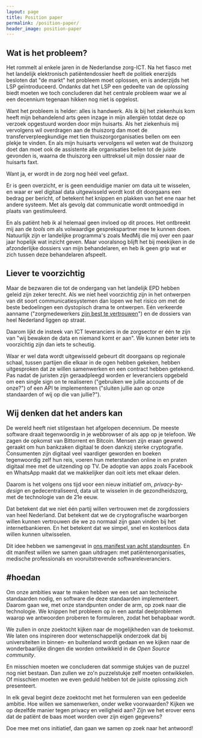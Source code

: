 ```yaml
---
layout: page
title: Position paper
permalink: /position-paper/
header_image: position-paper
---
```


## Wat is het probleem?

Het rommelt al enkele jaren in de Nederlandse zorg-ICT. Na het fiasco met het landelijk elektronisch patiëntendossier heeft de politiek enerzijds besloten dat "de markt" het probleem moet oplossen, en is anderzijds het LSP geïntroduceerd. Ondanks dat het LSP een gedeelte van de oplossing biedt moeten we toch concluderen dat het centrale probleem waar we al een decennium tegenaan hikken nog niet is opgelost.

Want het probleem is helder: alles is handwerk. Als ik bij het ziekenhuis kom heeft mijn behandelend arts geen inzage in mijn allergiën totdat deze op verzoek opgestuurd worden door mijn huisarts. Als het ziekenhuis mij vervolgens wil overdragen aan de thuiszorg dan moet de transferverpleegkundige met tien thuiszorgorganisaties bellen om een plekje te vinden. En als mijn huisarts vervolgens wil weten wat de thuiszorg doet dan moet ook de assistente alle organisaties bellen tot de juiste gevonden is, waarna de thuiszorg een uittreksel uit mijn dossier naar de huisarts faxt.

Want ja, er wordt in de zorg nog héél veel gefaxt.

Er is geen overzicht, er is geen eenduidige manier om data uit te wisselen, en waar er wel digitaal data uitgewisseld wordt kost dit doorgaans een bedrag per bericht, of betekent het knippen en plakken van het ene naar het andere systeem. Met als gevolg dat communicatie wordt ontmoedigd in plaats van gestimuleerd.

En als patiënt heb ik al helemaal geen invloed op dit proces. Het ontbreekt mij aan de _tools_ om als volwaardige gesprekspartner mee te kunnen doen. Natuurlijk zijn er landelijke programma's zoals MedMij die mij over een paar jaar hopelijk wat inzicht geven. Maar vooralsnog blijft het bij meekijken in de afzonderlijke dossiers van mijn behandelaren, en heb ik geen grip wat er zich tussen deze behandelaren afspeelt.

## Liever te voorzichtig

Maar de bezwaren die tot de ondergang van het landelijk EPD hebben geleid zijn zeker terecht. Als we niet heel voorzichtig zijn in het ontwerpen van dit soort communicatiesystemen dan lopen we het risico om met de beste bedoelingen een dystopisch drama te ontwerpen. Eén verkeerde aanname ("zorgmedewerkers [zijn best te vertrouwen](https://nos.nl/artikel/2225867-tientallen-onbevoegden-bekeken-medisch-dossier-barbie.html)") en de dossiers van heel Nederland liggen op straat.

Daarom lijkt de insteek van ICT leveranciers in de zorgsector er één te zijn van "wij bewaken de data en niemand komt er aan". We kunnen beter iets te voorzichtig zijn dan iets te scheutig.

Waar er wel data wordt uitgewisseld gebeurt dit doorgaans op regionale schaal, tussen partijen die elkaar in de ogen hebben gekeken, hebben uitgesproken dat ze willen samenwerken en een contract hebben getekend. Pas nadat de juristen zijn geraadpleegd worden er leveranciers opgebeld om een single sign on te realiseren ("gebruiken we jullie accounts of de onze?") of een API te implementeren ("sluiten jullie aan op onze standaarden of wij op die van jullie?").

## Wij denken dat het anders kan

De wereld heeft niet stilgestaan het afgelopen decennium. De meeste software draait tegenwoordig in je webbrowser of als app op je telefoon. We zagen de opkomst van Bittorrent en Bitcoin. Mensen zijn eraan gewend geraakt om hun bankzaken digitaal te doen dankzij sterke cryptografie. Consumenten zijn digitaal veel vaardiger geworden en boeken tegenwoordig zelf hun reis, voeren hun meterstanden online in en praten digitaal mee met de uitzending op TV. De adoptie van apps zoals Facebook en WhatsApp maakt dat we makkelijker dan ooit iets met elkaar delen.

Daarom is het volgens ons tijd voor een nieuw initiatief om, _privacy-by-design_ en gedecentraliseerd, data uit te wisselen in de gezondheidszorg, met de technologie van de 21e eeuw.

Dat betekent dat we niet één partij willen vertrouwen met de zorgdossiers van heel Nederland. Dat betekent dat we de cryptografische waarborgen willen kunnen vertrouwen die we zo normaal zijn gaan vinden bij het internetbankieren. En het betekent dat we simpel, snel en kostenloos data willen kunnen uitwisselen.

Dit idee hebben we samengevat in [ons manifest van acht standpunten](../manifest). En dit manifest willen we samen gaan uitdragen: met patiëntenorganisaties, medische professionals en vooruitstrevende softwareleveranciers.

## #hoedan

Om onze ambities waar te maken hebben we een set aan technische standaarden nodig, en software die deze standaarden implementeert. Daarom gaan we, met onze standpunten onder de arm, op zoek naar die technologie. We knippen het probleem op in een aantal deelproblemen waarop we antwoorden proberen te formuleren, zodat het behapbaar wordt.

We zullen in onze zoektocht kijken naar de mogelijkheden van de toekomst. We laten ons inspireren door wetenschappelijk onderzoek dat bij universiteiten in binnen- en buitenland wordt gedaan en we kijken naar de wonderbaarlijke dingen die worden ontwikkeld in de _Open Source community_.

En misschien moeten we concluderen dat sommige stukjes van de puzzel nog niet bestaan. Dan zullen we zo'n puzzelstukje zelf moeten ontwikkelen. Of misschien moeten we even geduld hebben tot de juiste oplossing zich presenteert.

In elk geval begint deze zoektocht met het formuleren van een gedeelde ambitie. Hoe willen we samenwerken, onder welke voorwaarden? Kijken we op dezelfde manier tegen privacy en veiligheid aan? Zijn we het erover eens dat de patiënt de baas moet worden over zijn eigen gegevens?

Doe mee met ons initiatief, dan gaan we samen op zoek naar het antwoord!
